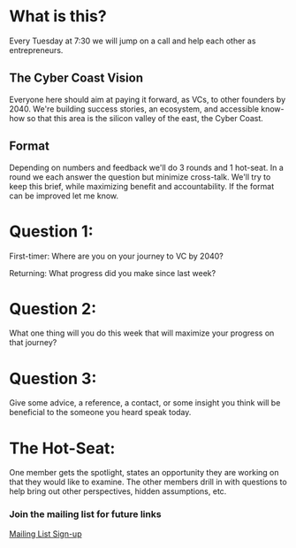 # What is this?

Every Tuesday at 7:30 we will jump on a call and help each other as entrepreneurs.

## The Cyber Coast Vision

Everyone here should aim at paying it forward, as VCs, to other founders by 2040.  We're building success stories, an ecosystem, and accessible know-how so that this area is the silicon valley of the east, the Cyber Coast.

## Format

Depending on numbers and feedback we'll do 3 rounds and 1 hot-seat.  In a round we each answer the question but minimize cross-talk.  We'll try to keep this brief, while maximizing benefit and accountability.  If the format can be improved let me know.

# Question 1: 

First-timer: Where are you on your journey to VC by 2040?

Returning: What progress did you make since last week?

# Question 2: 

What one thing will you do this week that will maximize your progress on that journey?

# Question 3: 

Give some advice, a reference, a contact, or some insight you think will be beneficial to the someone you heard speak today.

# The Hot-Seat:

One member gets the spotlight, states an opportunity they are working on that they would like to examine.  The other members drill in with questions to help bring out other perspectives, hidden assumptions, etc.  

### Join the mailing list for future links

[Mailing List Sign-up](https://mailchi.mp/24a1ec627fb1/cyber-coast-leadership-summit-mailing-list)
